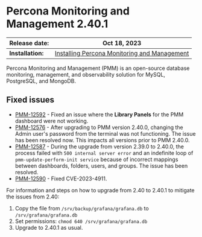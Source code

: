 # Percona Monitoring and Management 2.40.1

| **Release date:** | Oct 18, 2023                                                                                    |
| ----------------- | ----------------------------------------------------------------------------------------------- |
| **Installation:** | [Installing Percona Monitoring and Management](https://www.percona.com/software/pmm/quickstart) |

Percona Monitoring and Management (PMM) is an open-source database monitoring, management, and observability solution for MySQL, PostgreSQL, and MongoDB.

## Fixed issues

- [PMM-12592](https://jira.percona.com/browse/PMM-12592) - Fixed an issue where the **Library Panels** for the PMM dashboard were not working.
- [PMM-12576](https://jira.percona.com/browse/PMM-12576) - After upgrading to PMM version 2.40.0, changing the Admin user's password from the terminal was not functioning. The issue has been resolved now. This impacts all versions prior to PMM 2.40.0.
- [PMM-12587](https://jira.percona.com/browse/PMM-12587) - During the upgrade from version 2.39.0 to 2.40.0, the process failed with `500 internal server error` and an indefinite loop of `pmm-update-perform-init service` because of incorrect mappings between dashboards, folders, users, and groups. The issue has been resolved.
- [PMM-12590](https://jira.percona.com/browse/PMM-12590) - Fixed CVE-2023-4911.


For information and steps on how to upgrade from 2.40 to 2.40.1 to mitigate the issues from 2.40:

1. Copy the file from `/srv/backup/grafana/grafana.db` to `/srv/grafana/grafana.db`
2. Set permissions:
    `chmod 640 /srv/grafana/grafana.db`
2. Upgrade to 2.40.1 as usual.